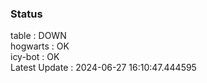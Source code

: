 ### Status


table : DOWN  
hogwarts : OK  
icy-bot : OK  
Latest Update : 2024-06-27 16:10:47.444595
